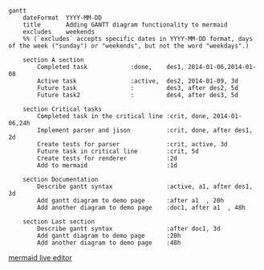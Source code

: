 ```mermaid
gantt
    dateFormat  YYYY-MM-DD
    title       Adding GANTT diagram functionality to mermaid
    excludes    weekends
    %% (`excludes` accepts specific dates in YYYY-MM-DD format, days of the week ("sunday") or "weekends", but not the word "weekdays".)

    section A section
		Completed task            :done,    des1, 2014-01-06,2014-01-08
		Active task               :active,  des2, 2014-01-09, 3d
		Future task               :         des3, after des2, 5d
		Future task2              :         des4, after des3, 5d

    section Critical tasks
		Completed task in the critical line :crit, done, 2014-01-06,24h
		Implement parser and jison          :crit, done, after des1, 2d
		Create tests for parser             :crit, active, 3d
		Future task in critical line        :crit, 5d
		Create tests for renderer           :2d
		Add to mermaid                      :1d

    section Documentation
		Describe gantt syntax               :active, a1, after des1, 3d
		Add gantt diagram to demo page      :after a1  , 20h
		Add another diagram to demo page    :doc1, after a1  , 48h

    section Last section
		Describe gantt syntax               :after doc1, 3d
		Add gantt diagram to demo page      :20h
		Add another diagram to demo page    :48h
```

[mermaid live editor](https://mermaid-js.github.io/mermaid-live-editor/#/edit/eyJjb2RlIjoiZ2FudHRcbiAgICB0aXRsZSBBIEdhbnR0IERpYWdyYW1cbiAgICBkYXRlRm9ybWF0ICBZWVlZLU1NLUREXG4gICAgc2VjdGlvbiBTZWN0aW9uXG4gICAgQSB0YXNrICAgICAgICAgICA6YTEsIDIwMTQtMDEtMDEsIDMwZFxuICAgIEFub3RoZXIgdGFzayAgICAgOmFmdGVyIGExICAsIDIwZFxuICAgIHNlY3Rpb24gQW5vdGhlclxuICAgIFRhc2sgaW4gc2VjICAgICAgOjIwMTQtMDEtMTIgICwgMTJkXG4gICAgYW5vdGhlciB0YXNrICAgICAgOiAyNGRcbiAgICAgICAgICAgICIsIm1lcm1haWQiOnsidGhlbWUiOiJkZWZhdWx0In0sInVwZGF0ZUVkaXRvciI6ZmFsc2V9)
